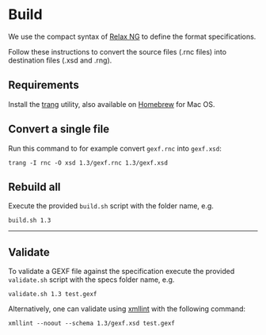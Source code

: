 # Build

We use the compact syntax of [Relax NG](https://relaxng.org/) to define the format specifications.

Follow these instructions to convert the source files (.rnc files) into destination files (.xsd and .rng).

## Requirements

Install the [trang](https://relaxng.org/jclark/trang.html) utility, also available on [Homebrew](https://formulae.brew.sh/formula/jing-trang) for Mac OS.

## Convert a single file

Run this command to for example convert `gexf.rnc` into `gexf.xsd`:

```trang -I rnc -O xsd 1.3/gexf.rnc 1.3/gexf.xsd```

## Rebuild all

Execute the provided `build.sh` script with the folder name, e.g.

```build.sh 1.3```

---

## Validate

To validate a GEXF file against the specification execute the provided `validate.sh` script with the specs folder name, e.g.

```validate.sh 1.3 test.gexf```

Alternatively, one can validate using [xmllint](https://gnome.pages.gitlab.gnome.org/libxml2/xmllint.html) with the following command:

```xmllint --noout --schema 1.3/gexf.xsd test.gexf```
